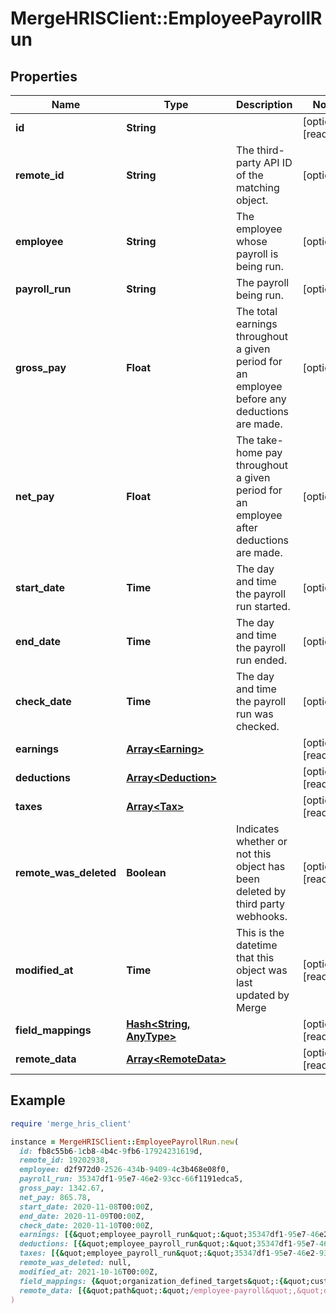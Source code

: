 # MergeHRISClient::EmployeePayrollRun

## Properties

| Name | Type | Description | Notes |
| ---- | ---- | ----------- | ----- |
| **id** | **String** |  | [optional][readonly] |
| **remote_id** | **String** | The third-party API ID of the matching object. | [optional] |
| **employee** | **String** | The employee whose payroll is being run. | [optional] |
| **payroll_run** | **String** | The payroll being run. | [optional] |
| **gross_pay** | **Float** | The total earnings throughout a given period for an employee before any deductions are made. | [optional] |
| **net_pay** | **Float** | The take-home pay throughout a given period for an employee after deductions are made. | [optional] |
| **start_date** | **Time** | The day and time the payroll run started. | [optional] |
| **end_date** | **Time** | The day and time the payroll run ended. | [optional] |
| **check_date** | **Time** | The day and time the payroll run was checked. | [optional] |
| **earnings** | [**Array&lt;Earning&gt;**](Earning.md) |  | [optional][readonly] |
| **deductions** | [**Array&lt;Deduction&gt;**](Deduction.md) |  | [optional][readonly] |
| **taxes** | [**Array&lt;Tax&gt;**](Tax.md) |  | [optional][readonly] |
| **remote_was_deleted** | **Boolean** | Indicates whether or not this object has been deleted by third party webhooks. | [optional][readonly] |
| **modified_at** | **Time** | This is the datetime that this object was last updated by Merge | [optional][readonly] |
| **field_mappings** | [**Hash&lt;String, AnyType&gt;**](AnyType.md) |  | [optional][readonly] |
| **remote_data** | [**Array&lt;RemoteData&gt;**](RemoteData.md) |  | [optional][readonly] |

## Example

```ruby
require 'merge_hris_client'

instance = MergeHRISClient::EmployeePayrollRun.new(
  id: fb8c55b6-1cb8-4b4c-9fb6-17924231619d,
  remote_id: 19202938,
  employee: d2f972d0-2526-434b-9409-4c3b468e08f0,
  payroll_run: 35347df1-95e7-46e2-93cc-66f1191edca5,
  gross_pay: 1342.67,
  net_pay: 865.78,
  start_date: 2020-11-08T00:00Z,
  end_date: 2020-11-09T00:00Z,
  check_date: 2020-11-10T00:00Z,
  earnings: [{&quot;employee_payroll_run&quot;:&quot;35347df1-95e7-46e2-93cc-66f1191edca5&quot;,&quot;amount&quot;:1002.34,&quot;type&quot;:&quot;SALARY&quot;},{&quot;employee_payroll_run&quot;:&quot;35347df1-95e7-46e2-93cc-66f1191edca5&quot;,&quot;amount&quot;:8342.34,&quot;type&quot;:&quot;OVERTIME&quot;}],
  deductions: [{&quot;employee_payroll_run&quot;:&quot;35347df1-95e7-46e2-93cc-66f1191edca5&quot;,&quot;name&quot;:&quot;Social Security&quot;,&quot;employee_deduction&quot;:34.54,&quot;company_deduction&quot;:78.78}],
  taxes: [{&quot;employee_payroll_run&quot;:&quot;35347df1-95e7-46e2-93cc-66f1191edca5&quot;,&quot;name&quot;:&quot;California State Income Tax&quot;,&quot;amount&quot;:100.25,&quot;employer_tax&quot;:&quot;False&quot;}],
  remote_was_deleted: null,
  modified_at: 2021-10-16T00:00Z,
  field_mappings: {&quot;organization_defined_targets&quot;:{&quot;custom_key&quot;:&quot;custom_value&quot;},&quot;linked_account_defined_targets&quot;:{&quot;custom_key&quot;:&quot;custom_value&quot;}},
  remote_data: [{&quot;path&quot;:&quot;/employee-payroll&quot;,&quot;data&quot;:[&quot;Varies by platform&quot;]}]
)
```


